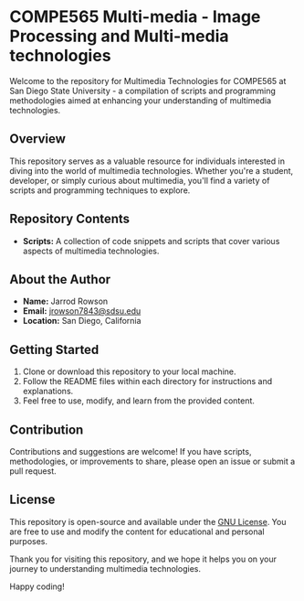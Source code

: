 # COMPE565 Multi-media - Image Processing and Multi-media technologies

Welcome to the repository for Multimedia Technologies for COMPE565 at San Diego State University - a compilation of scripts and programming methodologies aimed at enhancing your understanding of multimedia technologies.

## Overview

This repository serves as a valuable resource for individuals interested in diving into the world of multimedia technologies. Whether you're a student, developer, or simply curious about multimedia, you'll find a variety of scripts and programming techniques to explore.

## Repository Contents

- **Scripts:** A collection of code snippets and scripts that cover various aspects of multimedia technologies.

## About the Author

- **Name:** Jarrod Rowson
- **Email:** jrowson7843@sdsu.edu
- **Location:** San Diego, California

## Getting Started

1. Clone or download this repository to your local machine.
3. Follow the README files within each directory for instructions and explanations.
4. Feel free to use, modify, and learn from the provided content.

## Contribution

Contributions and suggestions are welcome! If you have scripts, methodologies, or improvements to share, please open an issue or submit a pull request.

## License

This repository is open-source and available under the [GNU License](LICENSE). You are free to use and modify the content for educational and personal purposes.

Thank you for visiting this repository, and we hope it helps you on your journey to understanding multimedia technologies.

Happy coding!
